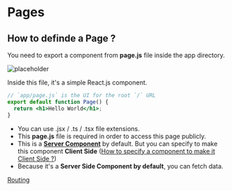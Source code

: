 # Pages

## How to definde a Page ?

You need to export a component from **page.js** file inside the app directory.

![placeholder](https://nextjs.org/_next/image?url=%2Fdocs%2Flight%2Fpage-special-file.png&w=3840&q=75)

Inside this file, it's a simple React.js component.

```jsx
// `app/page.js` is the UI for the root `/` URL
export default function Page() {
  return <h1>Hello World</h1>;
}
```

- You can use .jsx / .ts / .tsx file extensions.
- This **page.js** file is required in order to access this page publicly.
- This is a **[Server Component](server-components.md)** by default. But you can specify to make this component **Client Side** ([How to specify a component to make it Client Side ?](client-components.md))
- Because it's a **Server Side Component by default**, you can fetch data.



[Routing](./routing.md)